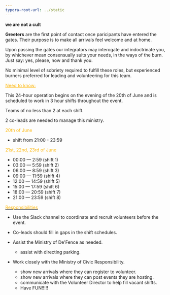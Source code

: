 ```yaml
---
typora-root-url: ../static
---
```


**we are not a cult**

**Greeters** are the first point of contact once paricipants have entered the gates.  Their purpose is to make all arrivals feel welcome and at home.  

Upon passing the gates our integrators may interogate and indoctrinate you, by whichever mean consensually suits your needs,  in the ways of the burn.  Just say:  yes, please, now and thank you.  

No minimal level of sobriety required to fulfill these roles, but experienced burners preferred for leading and volunteering for this team.



<span style="color:fdb913"><u>Need to know:</u></span>

This 24-hour operation begins on the evening of the 20th of June and is scheduled to work in 3 hour shifts throughout the event. 

Teams of no less than 2 at each shift.

2 co-leads are needed to manage this ministry.



<span style="color:fdb913">20th of June</span>

- shift from 21:00 - 23:59


<span style="color:fdb913">21st, 22nd, 23rd of June</span>

- 00:00 — 2:59 (shift 1)
- 03:00 — 5:59 (shift 2)
- 06:00 — 8:59 (shift 3)
- 09:00 — 11:59 (shift 4)
- 12:00 — 14:59 (shift 5)
- 15:00 — 17:59 (shift 6)
- 18:00 — 20:59 (shift 7)
- 21:00 — 23:59 (shift 8)



<u><span style="color:fdb913">Responsibilities</u></span>

- Use the Slack channel to coordinate and recruit volunteers before the event.

- Co-leads should fill in gaps in the shift schedules.

- Assist the Ministry of De'Fence as needed.

  - assist with directing parking.

- Work closely with the Ministry of Civic Responsibility.

  - show new arrivals where they can register to volunteer.
  - show new arrivals where they can post events they are hosting.
  - communicate with the Volunteer Director to help fill vacant shifts.
  - Have FUN!!!!!

